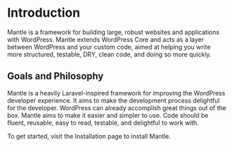 Introduction
============

Mantle is a framework for building large, robust websites and applications with
WordPress. Mantle extends WordPress Core and acts as a layer between WordPress
and your custom code, aimed at helping you write more structured, testable, DRY,
clean code, and doing so more quickly.

## Goals and Philosophy
Mantle is a heavily Laravel-inspired framework for improving the WordPress
developer experience. It aims to make the development process delightful for the
developer. WordPress can already accomplish great things out of the box. Mantle
aims to make it easier and simpler to use. Code should be fluent, reusable, easy
to read, testable, and delightful to work with.

To get started, visit the Installation page to install Mantle.
